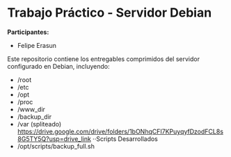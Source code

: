 # Trabajo Práctico - Servidor Debian

**Participantes:**
- Felipe Erasun

Este repositorio contiene los entregables comprimidos del servidor configurado en Debian, incluyendo:
- /root
- /etc
- /opt
- /proc
- /www_dir
- /backup_dir
- /var (spliteado) https://drive.google.com/drive/folders/1bONhqCFI7KPuyqyfDzodFCL8s8G5TY5Q?usp=drive_link
··Scripts Desarrollados
- /opt/scripts/backup_full.sh
